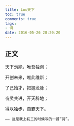```yaml
---
title: Lou天下
toc: true
comments: true
tags:
- 诗
date: 2016-05-26 20:20:20
---
```


## 正文

天下勿能，唯吾独创；

开创未来，唯此维新；

了己始才，把握龙脉；

奋灵共进，开天辟地；

得以独步，自霸天下。


    —— 这是我上初三的时候写的一首“诗”。
